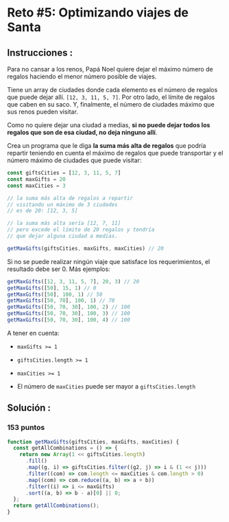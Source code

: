 # Reto #5: Optimizando viajes de Santa

## Instrucciones :

Para no cansar a los renos, Papá Noel quiere dejar el máximo número de regalos haciendo el menor número posible de viajes.

Tiene un array de ciudades donde cada elemento es el número de regalos que puede dejar allí. `[12, 3, 11, 5, 7]`. Por otro lado, el límite de regalos que caben en su saco. Y, finalmente, el número de ciudades máximo que sus renos pueden visitar.

Como no quiere dejar una ciudad a medias, **si no puede dejar todos los regalos que son de esa ciudad, no deja ninguno allí**.

Crea un programa que le diga **la suma más alta de regalos** que podría repartir teniendo en cuenta el máximo de regalos que puede transportar y el número máximo de ciudades que puede visitar:

```js
const giftsCities = [12, 3, 11, 5, 7]
const maxGifts = 20
const maxCities = 3

// la suma más alta de regalos a repartir
// visitando un máximo de 3 ciudades
// es de 20: [12, 3, 5]

// la suma más alta sería [12, 7, 11]
// pero excede el límite de 20 regalos y tendría
// que dejar alguna ciudad a medias.

getMaxGifts(giftsCities, maxGifts, maxCities) // 20
```

Si no se puede realizar ningún viaje que satisface los requerimientos, el resultado debe ser 0. Más ejemplos:

```js
getMaxGifts([12, 3, 11, 5, 7], 20, 3) // 20
getMaxGifts([50], 15, 1) // 0
getMaxGifts([50], 100, 1) // 50
getMaxGifts([50, 70], 100, 1) // 70
getMaxGifts([50, 70, 30], 100, 2) // 100
getMaxGifts([50, 70, 30], 100, 3) // 100
getMaxGifts([50, 70, 30], 100, 4) // 100
```

A tener en cuenta:

 - `maxGifts >= 1`

 - `giftsCities.length >= 1`

 - `maxCities >= 1`

 - El número de `maxCities` puede ser mayor a `giftsCities.length`

## **Solución :**

### 153 puntos

```js
function getMaxGifts(giftsCities, maxGifts, maxCities) {
  const getAllCombinations = () => {
    return new Array(1 << giftsCities.length)
      .fill()
      .map((g, i) => giftsCities.filter((g2, j) => i & (1 << j)))
      .filter((com) => com.length <= maxCities & com.length > 0)
      .map((com) => com.reduce((a, b) => a + b))
      .filter((i) => i <= maxGifts)
      .sort((a, b) => b - a)[0] || 0;
  };
  return getAllCombinations();
}
```
